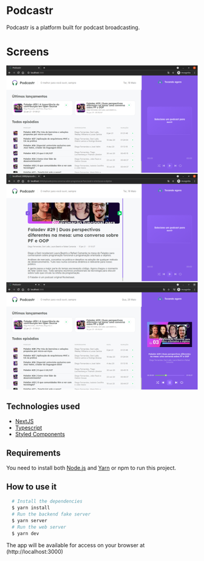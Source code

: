 # Podcastr

Podcastr is a platform built for podcast broadcasting.

# Screens

![Home](./screens/home_screen.png)
![Episode](./screens/episode_screen.png)
![Episode Play](./screens/podcastr_play.png)

## Technologies used
  - [NextJS](https://nextjs.org)
  - [Typescript](https://www.typescriptlang.org)
  - [Styled Components](https://www.styled-components.com)

## Requirements

You need to install both [Node.js](https://nodejs.org) and [Yarn](https://yarnpkg.com) or npm to run this project.

## How to use it

```bash
  # Install the dependencies
  $ yarn install
  # Run the backend fake server
  $ yarn server
  # Run the web server
  $ yarn dev
```

The app will be available for access on your browser at (http://localhost:3000)
